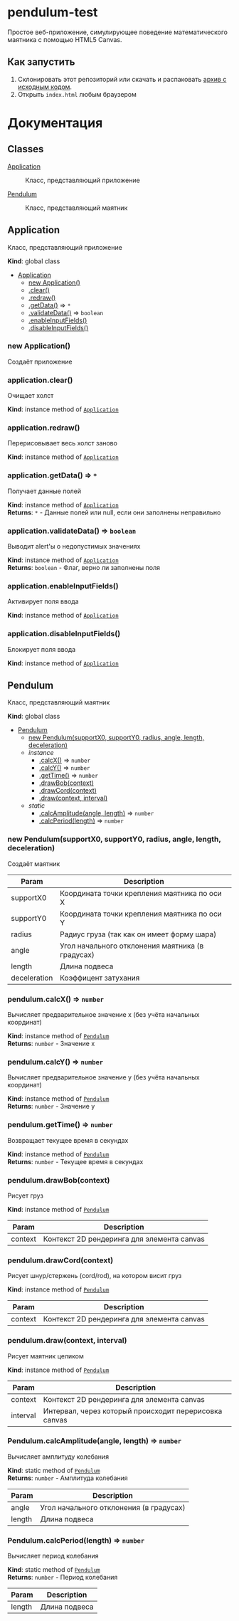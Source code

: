 # pendulum-test
Простое веб-приложение, симулирующее поведение математического маятника с помощью HTML5 Canvas.

## Как запустить
1. Склонировать этот репозиторий или скачать и распаковать [архив с исходным кодом](https://github.com/kkmoskalenko/pendulum-test/archive/master.zip).
2. Открыть `index.html` любым браузером

# Документация

## Classes

<dl>
<dt><a href="#Application">Application</a></dt>
<dd><p>Класс, представляющий приложение</p>
</dd>
<dt><a href="#Pendulum">Pendulum</a></dt>
<dd><p>Класс, представляющий маятник</p>
</dd>
</dl>

<a name="Application"></a>

## Application
Класс, представляющий приложение

**Kind**: global class  

* [Application](#Application)
    * [new Application()](#new_Application_new)
    * [.clear()](#Application+clear)
    * [.redraw()](#Application+redraw)
    * [.getData()](#Application+getData) ⇒ <code>\*</code>
    * [.validateData()](#Application+validateData) ⇒ <code>boolean</code>
    * [.enableInputFields()](#Application+enableInputFields)
    * [.disableInputFields()](#Application+disableInputFields)

<a name="new_Application_new"></a>

### new Application()
Создаёт приложение

<a name="Application+clear"></a>

### application.clear()
Очищает холст

**Kind**: instance method of [<code>Application</code>](#Application)  
<a name="Application+redraw"></a>

### application.redraw()
Перерисовывает весь холст заново

**Kind**: instance method of [<code>Application</code>](#Application)  
<a name="Application+getData"></a>

### application.getData() ⇒ <code>\*</code>
Получает данные полей

**Kind**: instance method of [<code>Application</code>](#Application)  
**Returns**: <code>\*</code> - Данные полей или null, если они заполнены неправильно  
<a name="Application+validateData"></a>

### application.validateData() ⇒ <code>boolean</code>
Выводит alert'ы о недопустимых значениях

**Kind**: instance method of [<code>Application</code>](#Application)  
**Returns**: <code>boolean</code> - Флаг, верно ли заполнены поля  
<a name="Application+enableInputFields"></a>

### application.enableInputFields()
Активирует поля ввода

**Kind**: instance method of [<code>Application</code>](#Application)  
<a name="Application+disableInputFields"></a>

### application.disableInputFields()
Блокирует поля ввода

**Kind**: instance method of [<code>Application</code>](#Application)  
<a name="Pendulum"></a>

## Pendulum
Класс, представляющий маятник

**Kind**: global class  

* [Pendulum](#Pendulum)
    * [new Pendulum(supportX0, supportY0, radius, angle, length, deceleration)](#new_Pendulum_new)
    * _instance_
        * [.calcX()](#Pendulum+calcX) ⇒ <code>number</code>
        * [.calcY()](#Pendulum+calcY) ⇒ <code>number</code>
        * [.getTime()](#Pendulum+getTime) ⇒ <code>number</code>
        * [.drawBob(context)](#Pendulum+drawBob)
        * [.drawCord(context)](#Pendulum+drawCord)
        * [.draw(context, interval)](#Pendulum+draw)
    * _static_
        * [.calcAmplitude(angle, length)](#Pendulum.calcAmplitude) ⇒ <code>number</code>
        * [.calcPeriod(length)](#Pendulum.calcPeriod) ⇒ <code>number</code>

<a name="new_Pendulum_new"></a>

### new Pendulum(supportX0, supportY0, radius, angle, length, deceleration)
Создаёт маятник


| Param | Description |
| --- | --- |
| supportX0 | Координата точки крепления маятника по оси X |
| supportY0 | Координата точки крепления маятника по оси Y |
| radius | Радиус груза (так как он имеет форму шара) |
| angle | Угол начального отклонения маятника (в градусах) |
| length | Длина подвеса |
| deceleration | Коэффицент затухания |

<a name="Pendulum+calcX"></a>

### pendulum.calcX() ⇒ <code>number</code>
Вычисляет предварительное значение x (без учёта начальных координат)

**Kind**: instance method of [<code>Pendulum</code>](#Pendulum)  
**Returns**: <code>number</code> - Значение x  
<a name="Pendulum+calcY"></a>

### pendulum.calcY() ⇒ <code>number</code>
Вычисляет предварительное значение y (без учёта начальных координат)

**Kind**: instance method of [<code>Pendulum</code>](#Pendulum)  
**Returns**: <code>number</code> - Значение y  
<a name="Pendulum+getTime"></a>

### pendulum.getTime() ⇒ <code>number</code>
Возвращает текущее время в секундах

**Kind**: instance method of [<code>Pendulum</code>](#Pendulum)  
**Returns**: <code>number</code> - Текущее время в секундах  
<a name="Pendulum+drawBob"></a>

### pendulum.drawBob(context)
Рисует груз

**Kind**: instance method of [<code>Pendulum</code>](#Pendulum)  

| Param | Description |
| --- | --- |
| context | Контекст 2D рендеринга для элемента canvas |

<a name="Pendulum+drawCord"></a>

### pendulum.drawCord(context)
Рисует шнур/стержень (cord/rod), на котором висит груз

**Kind**: instance method of [<code>Pendulum</code>](#Pendulum)  

| Param | Description |
| --- | --- |
| context | Контекст 2D рендеринга для элемента canvas |

<a name="Pendulum+draw"></a>

### pendulum.draw(context, interval)
Рисует маятник целиком

**Kind**: instance method of [<code>Pendulum</code>](#Pendulum)  

| Param | Description |
| --- | --- |
| context | Контекст 2D рендеринга для элемента canvas |
| interval | Интервал, через который происходит перерисовка canvas |

<a name="Pendulum.calcAmplitude"></a>

### Pendulum.calcAmplitude(angle, length) ⇒ <code>number</code>
Вычисляет амплитуду колебания

**Kind**: static method of [<code>Pendulum</code>](#Pendulum)  
**Returns**: <code>number</code> - Амплитуда колебания  

| Param | Description |
| --- | --- |
| angle | Угол начального отклонения (в градусах) |
| length | Длина подвеса |

<a name="Pendulum.calcPeriod"></a>

### Pendulum.calcPeriod(length) ⇒ <code>number</code>
Вычисляет период колебания

**Kind**: static method of [<code>Pendulum</code>](#Pendulum)  
**Returns**: <code>number</code> - Период колебания  

| Param | Description |
| --- | --- |
| length | Длина подвеса |